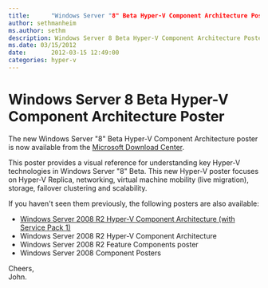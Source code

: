 ```yaml
---
title:      "Windows Server "8" Beta Hyper-V Component Architecture Poster"
author: sethmanheim
ms.author: sethm
description: Windows Server 8 Beta Hyper-V Component Architecture Poster
ms.date: 03/15/2012
date:       2012-03-15 12:49:00
categories: hyper-v
---
```

# Windows Server 8 Beta Hyper-V Component Architecture Poster

The new Windows Server "8" Beta Hyper-V Component Architecture poster is now available from the [Microsoft Download Center](https://www.microsoft.com/download/en/details.aspx?id=29189).



This poster provides a visual reference for understanding key Hyper-V technologies in Windows Server "8" Beta. This new Hyper-V poster focuses on Hyper-V Replica, networking, virtual machine mobility (live migration), storage, failover clustering and scalability.

If you haven't seen them previously, the following posters are also available:

  * [Windows Server 2008 R2 Hyper-V Component Architecture (with Service Pack 1)](https://www.microsoft.com/download/en/details.aspx?id=2688)
  * Windows Server 2008 R2 Hyper-V Component Architecture
  * Windows Server 2008 R2 Feature Components poster
  * Windows Server 2008 Component Posters

Cheers,  
John.
